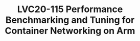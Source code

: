 ---
categories:
- lvc20
description: Arm ecosystem is becoming much more popular in cloud native applications
  than ever before with its increasing wide use. Arm devotes to be a cloud native
  vendor and puts much resources to enable related projects on its platform. Container
  networking is the key to high performance connection for cloud native computing
  and there are a number of Container Networking Interface(CNI) solutions, such as
  Flannel, Calico, etc.<br /> In the presentation, we would like present our recent
  work result on the performance benchmarking and tuning on various CNIs of arm:<br
  /> 1. High performance evaluation environment and tools used for benchmarking;<br
  /> 2. Networking models used by CNIs which actually affect the final result;<br
  /> 3. Benchmarking metrics(IP, TCP/UDP, HTTP) and results of the various CNIs on
  arm<br /> 4. Comparison between CNIs and analysis to the bottleneck factors with
  the graph<br /> 5. Our performance tuning to them and their improvements<br /> from
  the Linux system and usage model aspects
image: /assets/images/featured-images/lvc20/LVC20-115.png
session_id: LVC20-115
session_room: '[Track 3] DataCenter'
session_slot:
  end_time: 2020-09-22 14:25
  start_time: 2020-09-22 14:00
session_speakers:
- speaker_bio: Zijin Tao is a Ph.D in Computer Networking, who has worked in this
    area for more than 15 years. He has worked as a network engineer in research institute
    of university for more than 10 years. Then he worked in IBM for almost 5 years
    for SDN and Cloud Networking. &lt;br /&gt; Now he is working in Arm as an Staff
    Software Engineer, mainly on networking infrastructure open source projects.&lt;br
    /&gt; Zijin Tao has filed more than 10 patents and papers in Computer Networking.
  speaker_company: Arm Ltd
  speaker_image: http://avatars.sched.co/a/f2/5059315/avatar.jpg.320x320px.jpg?52e
  speaker_name: Trevor Tao
  speaker_position: staff software engineer
  speaker_role: attendee, speaker
session_track: Data Center
tag: session
tags: Data Center
title: LVC20-115 Performance Benchmarking and Tuning for Container Networking on Arm
---